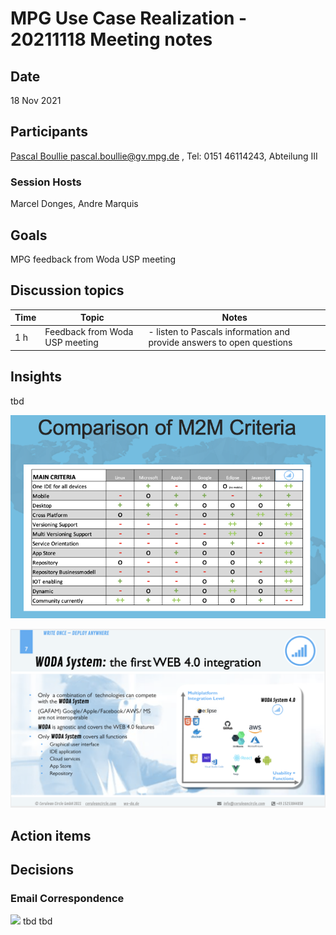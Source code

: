 # MPG Use Case Realization - 20211118 Meeting notes

## Date

18 Nov 2021

## Participants

[Pascal Boullie <pascal.boullie@gv.mpg.de>](https://ox.hosteurope.de/appsuite/#) , Tel: 0151 46114243, Abteilung III

### Session Hosts

Marcel Donges, Andre Marquis

## Goals

MPG feedback from Woda USP meeting

## Discussion topics

| Time | Topic | Notes |
| --- | --- | --- |
| 1 h | Feedback from Woda USP meeting | - listen to Pascals information and provide answers to open questions |

## Insights

tbd

![](./attachments/image-20211118-141113.png)

![](./attachments/image-20211118-141157.png)

## Action items

## Decisions

### Email Correspondence
![](https://2cu.atlassian.net/wiki/images/icons/grey_arrow_down.png)
tbd
tbd